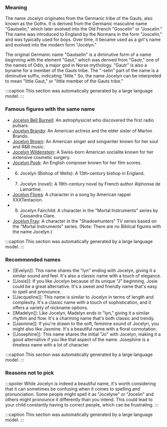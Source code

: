 ### Meaning
The name Jocelyn originates from the Germanic tribe of the Gauts, also known as the Goths. It is derived from the Germanic masculine name "Gautselin," which later evolved into the Old French "Goscelin" or "Joscelin." The name was introduced to England by the Normans in the form "Joscelin," and was typically used for boys. Over time, it became used as a girl's name and evolved into the modern form "Jocelyn."

The original Germanic name "Gautselin" is a diminutive form of a name beginning with the element "Gaut," which was derived from "Gautr," one of the names of Odin, a major god in Norse mythology. "Gautr" is also a byname for a member of the Gauts tribe. The "-selin" part of the name is a diminutive suffix, indicating "little." So, the name Jocelyn can be interpreted to mean "little Gaut," or "little member of the Gauts tribe."

:::caption
This section was automatically generated by a large language model.
:::

### Famous figures with the same name
- [Jocelyn Bell Burnell](https://en.wikipedia.org/wiki/Jocelyn_Bell_Burnell): An astrophysicist who discovered the first radio pulsars.
- [Jocelyn Brando](https://en.wikipedia.org/wiki/Jocelyn_Brando): An American actress and the elder sister of Marlon Brando.
- [Jocelyn Brown](https://en.wikipedia.org/wiki/Jocelyn_Brown): An American singer and songwriter known for her soul and R&B music.
- [Jocelyn Wildenstein](https://en.wikipedia.org/wiki/Jocelyn_Wildenstein): A Swiss-born American socialite known for her extensive cosmetic surgery.
- [Jocelyn Pook](https://en.wikipedia.org/wiki/Jocelyn_Pook): An English composer known for her film scores.
- 6. Jocelyn (Bishop of Wells): A 13th-century bishop in England.
- 7. Jocelyn (novel): A 19th-century novel by French author Alphonse de Lamartine.
- [Jocelyn Flores](https://en.wikipedia.org/wiki/Jocelyn_Flores): A character in a song by American rapper XXXTentacion.
- 9. Jocelyn Fairchild: A character in the "Mortal Instruments" series by Cassandra Clare.
- [Jocelyn Fray](https://en.wikipedia.org/wiki/Jocelyn_Fray): A character in the "Shadowhunters" TV series based on the "Mortal Instruments" series.
(Note: There are no Biblical figures with the name Jocelyn.)

:::caption
This section was automatically generated by a large language model.
:::

### Recommended names
- [[Evelyn]]: This name shares the "lyn" ending with Jocelyn, giving it a similar sound and feel. It's also a classic name with a touch of elegance.
- [[Josie]]: If you like Jocelyn because of its unique "J" beginning, Josie could be a great alternative. It's a sweet and friendly name that's easy to spell and pronounce.
- [[Jacqueline]]: This name is similar to Jocelyn in terms of length and complexity. It's a classic name with a touch of sophistication, and it offers a variety of nickname options.
- [[Madelyn]]: Like Jocelyn, Madelyn ends in "lyn," giving it a similar rhythm and flow. It's a charming name that's both classic and trendy.
- [[Jasmine]]: If you're drawn to the soft, feminine sound of Jocelyn, you might also like Jasmine. It's a beautiful name with a floral connotation.
- [[Josephine]]: This name shares the initial "Jo" with Jocelyn, making it a good alternative if you like that aspect of the name. Josephine is a timeless name with a lot of character.

:::caption
This section was automatically generated by a large language model.
:::

### Reasons not to pick
:::spoiler
While Jocelyn is indeed a beautiful name, it's worth considering that it can sometimes be confusing when it comes to spelling and pronunciation. Some people might spell it as "Jocelyne" or "Jocelin" and others might pronounce it differently than you intend. This could lead to your child constantly having to correct people, which can be frustrating.
:::

:::caption
This section was automatically generated by a large language model.
:::
